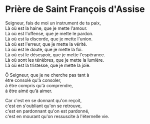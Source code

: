 # Prière de Saint François d'Assise

Seigneur, fais de moi un instrument de ta paix,<br/>
Là où est la haine, que je mette l'amour.<br/>
Là où est l'offense, que je mette le pardon.<br/>
Là où est la discorde, que je mette l'union.<br/>
Là où est l'erreur, que je mette la vérité.<br/>
Là où est le doute, que je mette la foi.<br/>
Là où est le désespoir, que je mette l'espérance.<br/>
Là où sont les ténèbres, que je mette la lumière.<br/>
Là où est la tristesse, que je mette la joie.<br/>

Ô Seigneur, que je ne cherche pas tant à<br/>
être consolé qu'à consoler,<br/>
à être compris qu'à comprendre,<br/>
à être aimé qu'à aimer.<br/>

Car c'est en se donnant qu'on reçoit,<br/>
c'est en s'oubliant qu'on se retrouve,<br/>
c'est en pardonnant qu'on est pardonné,<br/>
c'est en mourant qu'on ressuscite à l'éternelle vie.
